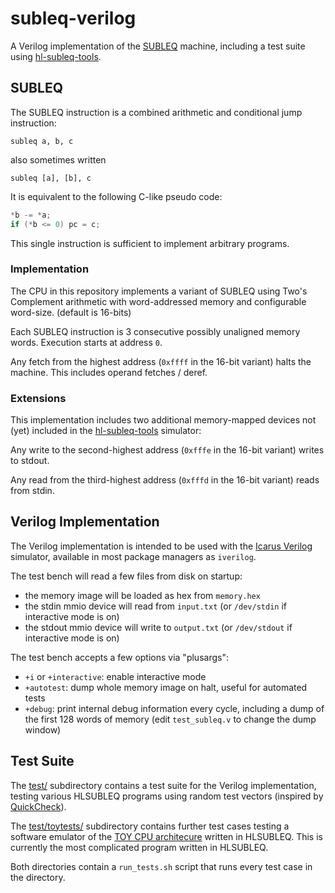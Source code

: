 # subleq-verilog

A Verilog implementation of the
[SUBLEQ](https://en.wikipedia.org/wiki/One_instruction_set_computer#Subtract_and_branch_if_less_than_or_equal_to_zero)
machine, including a test suite using
[hl-subleq-tools](https://github.com/Ferdi265/hl-subleq-tools).

## SUBLEQ

The SUBLEQ instruction is a combined arithmetic and conditional jump
instruction:

```
subleq a, b, c
```

also sometimes written

```
subleq [a], [b], c
```

It is equivalent to the following C-like pseudo code:

```c
*b -= *a;
if (*b <= 0) pc = c;
```

This single instruction is sufficient to implement arbitrary programs.

### Implementation

The CPU in this repository implements a variant of
SUBLEQ using Two's Complement arithmetic with word-addressed memory and
configurable word-size. (default is 16-bits)

Each SUBLEQ instruction is 3 consecutive possibly unaligned memory words.
Execution starts at address `0`.

Any fetch from the highest address (`0xffff` in the 16-bit variant) halts the
machine. This includes operand fetches / deref.

### Extensions

This implementation includes two additional memory-mapped devices not (yet)
included in the [hl-subleq-tools](https://github.com/Ferdi265/hl-subleq-tools)
simulator:

Any write to the second-highest address (`0xfffe` in the 16-bit variant) writes
to stdout.

Any read from the third-highest address (`0xfffd` in the 16-bit variant) reads
from stdin.

## Verilog Implementation

The Verilog implementation is intended to be used with the
[Icarus Verilog](http://iverilog.icarus.com/) simulator, available in most
package managers as `iverilog`.

The test bench will read a few files from disk on startup:

- the memory image will be loaded as hex from `memory.hex`
- the stdin mmio device will read from `input.txt` (or `/dev/stdin` if
  interactive mode is on)
- the stdout mmio device will write to `output.txt` (or `/dev/stdout` if
  interactive mode is on)

The test bench accepts a few options via "plusargs":

- `+i` or `+interactive`: enable interactive mode
- `+autotest`: dump whole memory image on halt, useful for automated tests
- `+debug`: print internal debug information every cycle, including a dump of
  the first 128 words of memory (edit `test_subleq.v` to change the dump window)

## Test Suite

The [test/](test/) subdirectory contains a test suite for the Verilog
implementation, testing various HLSUBLEQ programs using random test vectors
(inspired by [QuickCheck](https://hackage.haskell.org/package/QuickCheck)).

The [test/toytests/](test/toytests) subdirectory contains further test cases
testing a software emulator of the
[TOY CPU architecure](https://introcs.cs.princeton.edu/java/62toy/)
written in HLSUBLEQ. This is currently the most complicated program written in
HLSUBLEQ.

Both directories contain a `run_tests.sh` script that runs every test case in
the directory.
